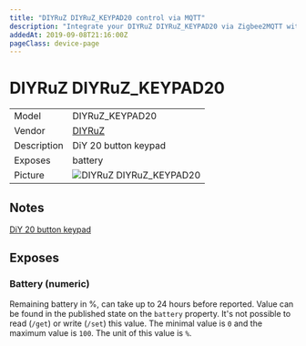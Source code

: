 ```yaml
---
title: "DIYRuZ DIYRuZ_KEYPAD20 control via MQTT"
description: "Integrate your DIYRuZ DIYRuZ_KEYPAD20 via Zigbee2MQTT with whatever smart home infrastructure you are using without the vendor's bridge or gateway."
addedAt: 2019-09-08T21:16:00Z
pageClass: device-page
---
```


<!-- !!!! -->
<!-- ATTENTION: This file is auto-generated through docgen! -->
<!-- You can only edit the "Notes"-Section between the two comment lines "Notes BEGIN" and "Notes END". -->
<!-- Do not use h1 or h2 heading within "## Notes"-Section. -->
<!-- !!!! -->

# DIYRuZ DIYRuZ_KEYPAD20

|     |     |
|-----|-----|
| Model | DIYRuZ_KEYPAD20  |
| Vendor  | [DIYRuZ](/supported-devices/#v=DIYRuZ)  |
| Description | DiY 20 button keypad |
| Exposes | battery |
| Picture | ![DIYRuZ DIYRuZ_KEYPAD20](https://www.zigbee2mqtt.io/images/devices/DIYRuZ_KEYPAD20.png) |


<!-- Notes BEGIN: You can edit here. Add "## Notes" headline if not already present. -->
## Notes
[DiY 20 button keypad](http://modkam.ru/?p=1114)
<!-- Notes END: Do not edit below this line -->




## Exposes

### Battery (numeric)
Remaining battery in %, can take up to 24 hours before reported.
Value can be found in the published state on the `battery` property.
It's not possible to read (`/get`) or write (`/set`) this value.
The minimal value is `0` and the maximum value is `100`.
The unit of this value is `%`.

